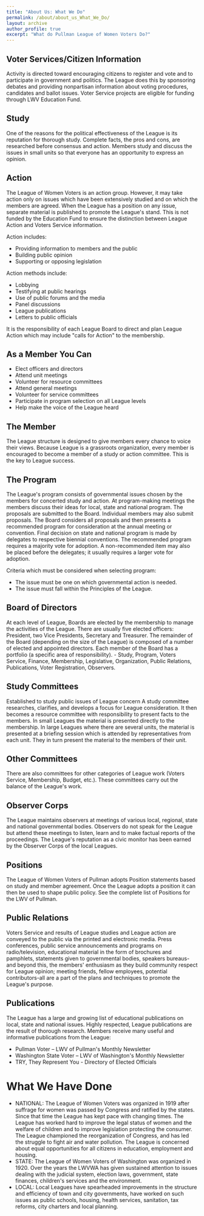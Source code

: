 ```yaml
---
title: "About Us: What We Do"
permalink: /about/about_us_What_We_Do/
layout: archive
author_profile: true
excerpt: "What do Pullman League of Women Voters Do?"
---
```


## Voter Services/Citizen Information

Activity is directed toward encouraging citizens to register and vote and to participate in government and politics. The League does this by sponsoring debates and providing nonpartisan information about voting procedures, candidates and ballot issues. Voter Service projects are eligible for funding through LWV Education Fund.

## Study

One of the reasons for the political effectiveness of the League is its reputation for thorough study. Complete facts, the pros and cons, are researched before consensus and action. Members study and discuss the issues in small units so that everyone has an opportunity to express an opinion.

## Action

The League of Women Voters is an action group. However, it may take action only on issues which have been extensively studied and on which the members are agreed. When the League has a position on any issue, separate material is published to promote the League's stand. This is not funded by the Education Fund to ensure the distinction between League Action and Voters Service information.

Action includes:
* Providing information to members and the public
* Building public opinion
* Supporting or opposing legislation

Action methods include:
* Lobbying
* Testifying at public hearings
* Use of public forums and the media
* Panel discussions
* League publications
* Letters to public officials

It is the responsibility of each League Board to direct and plan League Action which may include "calls for Action" to the membership.

## As a Member You Can

* Elect officers and directors
* Attend unit meetings
* Volunteer for resource committees
* Attend general meetings
* Volunteer for service committees
* Participate in program selection on all League levels
* Help make the voice of the League heard

## The Member

The League structure is designed to give members every chance to voice their views. Because League is a grassroots organization, every member is encouraged to become a member of a study or action committee. This is the key to League success.

## The Program

The League's program consists of governmental issues chosen by the members for concerted study and action. At program-making meetings the members discuss their ideas for local, state and national program. The proposals are submitted to the Board. Individual members may also submit proposals. The Board considers all proposals and then presents a recommended program for consideration at the annual meeting or convention. Final decision on state and national program is made by delegates to respective biennial conventions. The recommended program requires a majority vote for adoption. A non-recommended item may also be placed before the delegates; it usually requires a larger vote for adoption.

Criteria which must be considered when selecting program:
* The issue must be one on which governmental action is needed.
* The issue must fall within the Principles of the League.

## Board of Directors

At each level of League, Boards are elected by the membership to manage the activities of the League. There are usually five elected officers: President, two Vice Presidents, Secretary and Treasurer. The remainder of the Board (depending on the size of the League) is composed of a number of elected and appointed directors. Each member of the Board has a portfolio (a specific area of responsibility). - Study, Program, Voters Service, Finance, Membership, Legislative, Organization, Public Relations, Publications, Voter Registration, Observers.

## Study Committees

Established to study public issues of League concern A study committee researches, clarifies, and develops a focus for League consideration. It then becomes a resource committee with responsibility to present facts to the members. In small Leagues the material is presented directly to the membership. In large Leagues where there are several units, the material is presented at a briefing session which is attended by representatives from each unit. They in turn present the material to the members of their unit.

## Other Committees

There are also committees for other categories of League work (Voters Service, Membership, Budget, etc.). These committees carry out the balance of the League's work.

## Observer Corps

The League maintains observers at meetings of various local, regional, state and national governmental bodies. Observers do not speak for the League but attend these meetings to listen, learn and to make factual reports of the proceedings. The League's reputation as a civic monitor has been earned by the Observer Corps of the local Leagues.

## Positions

The League of Women Voters of Pullman adopts Position statements based on study and member agreement. Once the League adopts a position it can then be used to shape public policy. See the complete list of Positions for the LWV of Pullman.

## Public Relations

Voters Service and results of League studies and League action are conveyed to the public via the printed and electronic media. Press conferences, public service announcements and programs on radio/television, educational material in the form of brochures and pamphlets, statements given to governmental bodies, speakers bureaus-and beyond this, the members' enthusiasm as they build community respect for League opinion; meeting friends, fellow employees, potential contributors-all are a part of the plans and techniques to promote the League's purpose.

## Publications

The League has a large and growing list of educational publications on local, state and national issues. Highly respected, League publications are the result of thorough research.  Members receive many useful and informative publications from the League:

* Pullman Voter – LWV of Pullman's Monthly Newsletter
* Washington State Voter – LWV of Washington's Monthly Newsletter
* TRY, They Represent You - Directory of Elected Officials

# What We Have Done

* NATIONAL:  The League of Women Voters was organized in 1919 after suffrage for women was passed by Congress and ratified by the states. Since that time the League has kept pace with changing times. The League has worked hard to improve the legal status of women and the welfare of children and to improve legislation protecting the consumer. The League championed the reorganization of Congress, and has led the struggle to fight air and water pollution. The League is concerned about equal opportunities for all citizens in education, employment and housing.
* STATE:  The League of Women Voters of Washington was organized in 1920. Over the years the LWVWA has given sustained attention to issues dealing with the judicial system, election laws, government, state finances, children's services and the environment.
* LOCAL:  Local Leagues have spearheaded improvements in the structure and efficiency of town and city governments, have worked on such issues as public schools, housing, health services, sanitation, tax reforms, city charters and local planning.

